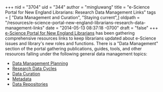 +++
nid = "3704"
uid = "344"
author = "mingluwang"
title = "e-Science Portal for New England Librarians: Research Data Management Links"
tags = [ "Data Management and Curation", "Staying current",]
oldpath = "/resources/e-science-portal-new-england-librarians-research-data-management-links"
date = "2014-05-13 08:37:18 -0700"
draft = "false"
+++
[e-Science Portal for New England
Librarians](http://esciencelibrary.umassmed.edu/index) has been
gathering comprehensive resources links to keep librarians updated about
e-Science issues and library\'s new roles and functions. There is a
\"Data Management\" section of the portal gathering publications,
guides, tools, and other resources falling under the following general
data management topics:

-   [Data Management
    Planning](http://esciencelibrary.umassmed.edu/data_management_plan)
-   [Research Data
    Cycles](http://esciencelibrary.umassmed.edu/research_data_cycles)
-   [Data Curation](http://esciencelibrary.umassmed.edu/data_curation)
-   [Metadata](http://esciencelibrary.umassmed.edu/metadata)
-   [Data
    Repositories](http://esciencelibrary.umassmed.edu/data_repositories)

 
